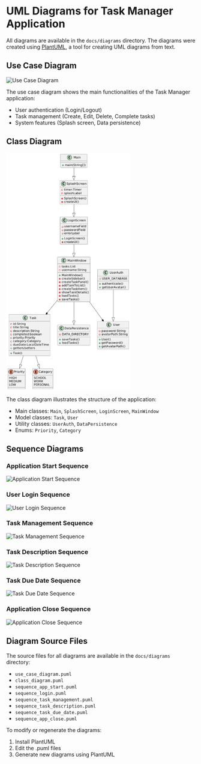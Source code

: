 # UML Diagrams for Task Manager Application

All diagrams are available in the `docs/diagrams` directory. The diagrams were created using [PlantUML](https://plantuml.com/), a tool for creating UML diagrams from text.

## Use Case Diagram

![Use Case Diagram](docs/diagrams/use_case_diagram.png)

The use case diagram shows the main functionalities of the Task Manager application:
- User authentication (Login/Logout)
- Task management (Create, Edit, Delete, Complete tasks)
- System features (Splash screen, Data persistence)

## Class Diagram

![Class Diagram](docs/diagrams/class_diagram.png)

The class diagram illustrates the structure of the application:
- Main classes: `Main`, `SplashScreen`, `LoginScreen`, `MainWindow`
- Model classes: `Task`, `User`
- Utility classes: `UserAuth`, `DataPersistence`
- Enums: `Priority`, `Category`

## Sequence Diagrams

### Application Start Sequence
![Application Start Sequence](docs/diagrams/sequence_app_start.png)

### User Login Sequence
![User Login Sequence](docs/diagrams/sequence_login.png)

### Task Management Sequence
![Task Management Sequence](docs/diagrams/sequence_task_management.png)

### Task Description Sequence
![Task Description Sequence](docs/diagrams/sequence_task_description.png)

### Task Due Date Sequence
![Task Due Date Sequence](docs/diagrams/sequence_task_due_date.png)

### Application Close Sequence
![Application Close Sequence](docs/diagrams/sequence_app_close.png)

## Diagram Source Files

The source files for all diagrams are available in the `docs/diagrams` directory:
- `use_case_diagram.puml`
- `class_diagram.puml`
- `sequence_app_start.puml`
- `sequence_login.puml`
- `sequence_task_management.puml`
- `sequence_task_description.puml`
- `sequence_task_due_date.puml`
- `sequence_app_close.puml`

To modify or regenerate the diagrams:
1. Install PlantUML
2. Edit the .puml files
3. Generate new diagrams using PlantUML 